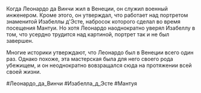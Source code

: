 Когда Леонардо да Винчи жил в Венеции, он служил военный инженером. Кроме этого, он утверждал, что работает над портретом знаменитой Изабеллы д'Эсте, набросок которого сделал во время посещения Мантуи. Но хотя Леонардо наоднократно уверял Изабеллу в том, что усердно трудится над картиной, портрет так и не был завершен.

Многие историки утверждают, что Леонардо был в Венеции всего один раз. Однако похоже, эта мастерская была для него своего рода убежищем, и он неоднократно вовзращался сюда на протяжении всей своей жизни.

#Леонардо_да_Винчи 
#Изабелла_д_Эсте
#Мантуя